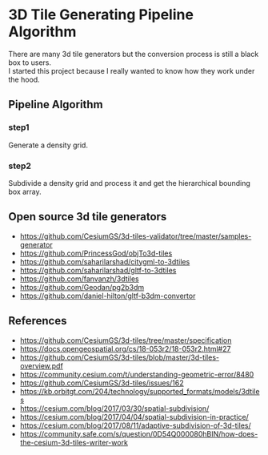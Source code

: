 # 3D Tile Generating Pipeline Algorithm

There are many 3d tile generators but the conversion process is still a black box to users.  
I started this project because I really wanted to know how they work under the hood.

## Pipeline Algorithm
### step1
Generate a density grid.

### step2
Subdivide a density grid and process it and get the hierarchical bounding box array.

## Open source 3d tile generators
- https://github.com/CesiumGS/3d-tiles-validator/tree/master/samples-generator
- https://github.com/PrincessGod/objTo3d-tiles
- https://github.com/saharilarshad/citygml-to-3dtiles
- https://github.com/saharilarshad/gltf-to-3dtiles
- https://github.com/fanvanzh/3dtiles
- https://github.com/Geodan/pg2b3dm
- https://github.com/daniel-hilton/gltf-b3dm-convertor

## References
- https://github.com/CesiumGS/3d-tiles/tree/master/specification  
- https://docs.opengeospatial.org/cs/18-053r2/18-053r2.html#27
- https://github.com/CesiumGS/3d-tiles/blob/master/3d-tiles-overview.pdf
- https://community.cesium.com/t/understanding-geometric-error/8480
- https://github.com/CesiumGS/3d-tiles/issues/162
- https://kb.orbitgt.com/204/technology/supported_formats/models/3dtiles
- https://cesium.com/blog/2017/03/30/spatial-subdivision/
- https://cesium.com/blog/2017/04/04/spatial-subdivision-in-practice/
- https://cesium.com/blog/2017/08/11/adaptive-subdivision-of-3d-tiles/
- https://community.safe.com/s/question/0D54Q000080hBIN/how-does-the-cesium-3d-tiles-writer-work